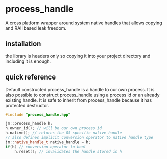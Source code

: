 # process_handle
A cross platform wrapper around system native handles that allows copying and RAII based leak freedom.

## installation
the library is headers only so copying it into your project directory and including it is enough.

## quick reference
Default constructed process_handle is a handle to our own process.
It is also possible to construct process_handle using a process id
or an already existing handle.
It is safe to inherit from process_handle because it has protected destructor.
```c++
#include "process_handle.hpp"

jm::process_handle h;
h.owner_id(); // will be our own process id
h.native(); // returns the OS specific native handle
// also defines implicit conversion operator to native handle type
jm::native_handle_t native_handle = h; 
if(h) // conversion operator to bool
	h.reset(); // invalidates the handle stored in h
```
